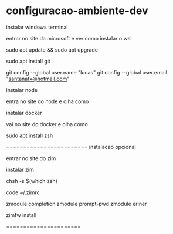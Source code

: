 # configuracao-ambiente-dev

instalar windows terminal

entrar no site da microsoft e ver como instalar o wsl

sudo apt update && sudo apt upgrade

sudo apt install git

git config --global user.name "lucas"
git config --global user.email "santanafx@hotmail.com"

instalar node

entra no site do node e olha como

instalar docker

vai no site do docker e olha como

sudo apt install zsh

========================
instalacao opcional

entrar no site do zim

instalar zim

chsh -s $(which zsh)

code ~/.zimrc

zmodule completion
zmodule prompt-pwd
zmodule eriner

zimfw install

======================










